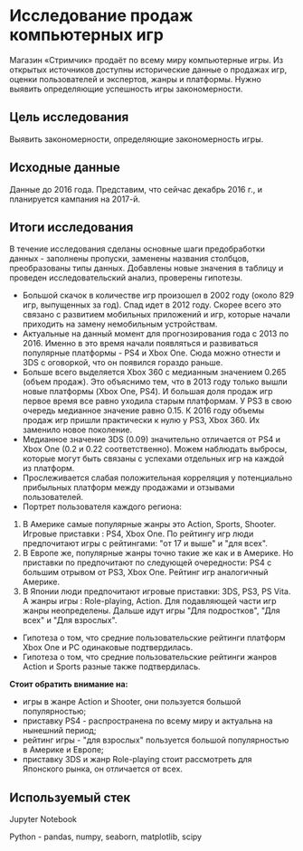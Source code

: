 # Исследование продаж компьютерных игр

Магазин «Стримчик» продаёт по всему миру компьютерные игры. Из открытых источников доступны исторические данные о продажах игр, оценки пользователей и экспертов, жанры и платформы. Нужно выявить определяющие успешность игры закономерности. 

## Цель исследования

Выявить закономерности, определяющие закономерность игры.

## Исходные данные

Данные до 2016 года. Представим, что сейчас декабрь 2016 г., и планируется кампания на 2017-й.

## Итоги исследования

В течение исследования сделаны основные шаги предобработки данных - заполнены пропуски, заменены названия столбцов, преобразованы типы данных. Добавлены новые значения в таблицу и проведен исследовательский анализ, проверены гипотезы.

* Большой скачок в количестве игр произошел в 2002 году (около 829 игр, выпущенных за год). Спад идет в 2012 году. Скорее всего это связано с развитием мобильных приложений и игр, которые начали приходить на замену немобильным устройствам.
* Актуальные на данный момент для прогнозирования года с 2013 по 2016. Именно в это время начали появляться и развиваться популярные платформы - PS4 и Xbox One. Сюда можно отнести и 3DS c оговоркой, что он появился гораздо раньше. 
* Больше всего выделяется Xbox 360 c медианным значением 0.265 (объем продаж). Это объяснимо тем, что в 2013 году только вышли новые платформы (Xbox One, PS4). И большая доля продаж игр первое время все равно уходила старым платформам. У PS3 в свою очередь медианное значение равно 0.15. К 2016 году объемы продаж игр пришли практически к нулю у PS3, Xbox 360. Их заменило новое поколение. 
* Медианное значение 3DS (0.09) значительно отличается от PS4 и Xbox One (0.2 и 0.22 соответственно). Можем наблюдать выбросы, которые могут быть связаны с успехами отдельных игр на каждой из платформ.
* Прослеживается слабая положительная корреляция у потенциально прибыльных платформ между продажами и отзывами пользователей.
* Портрет пользователя каждого региона:
1. В Америке самые популярные жанры это Action, Sports, Shooter. Игровые приставки : PS4, Xbox One. По рейтингу игр люди предпочитают игры с рейтингами: "от 17 и выше" и "для всех".
2. В Европе же, популярные жанры точно такие же как и в Америке. Но приставки по предпочитают по следующей очередности: PS4 с большим отрывом от PS3, Xbox One. Рейтинг игр аналогичный Америке.
3. В Японии люди предпочитают игровые приставки: 3DS, PS3, PS Vita. А жанры игры : Role-playing, Action. Для подавляющей части игр жанры неопределены. Дальше идут игры "Для подростков", "Для всех" и "Для взрослых". 
* Гипотеза о том, что средние пользовательские рейтинги платформ Xbox One и PC одинаковые подтвердилась.
* Гипотеза о том, что средние пользовательские рейтинги жанров Action и Sports разные также подтвердилась.

**Стоит обратить внимание на:**
* игры в жанре Action и Shooter, они пользуется большой популярностью;
* приставку PS4 - распространена по всему миру и актуальна на нынешний период;
* рейтинг игры - "для взрослых" пользуется большой популярностью в Америке и Европе;
* приставку 3DS и жанр Role-playing стоит рассмотреть для Японского рынка, он отличается от всех.

## Используемый стек

Jupyter Notebook

Python - pandas, numpy, seaborn, matplotlib, scipy
